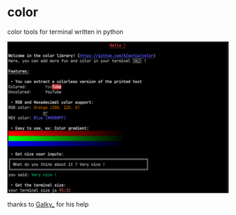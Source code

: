 # color
color tools for terminal written in python

![image](screenshot.PNG)


thanks to [Galky_](https://github.com/Gvlky) for his help